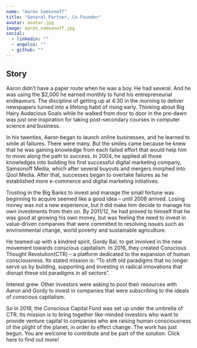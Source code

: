 ```yaml
---
name: "Aaron Samsonoff"
title: "General Partner, Co-Founder"
avatar: avatar.jpg
image: aaron_samsonoff.jpg
social:
  - linkedin: ""
  - angelco: ""
  - github: ""
---
```


## Story

Aaron didn’t have a paper route when he was a boy. He had several. And he was using the \$2,000 he earned monthly to fund his entrepreneurial endeavours. The discipline of getting up at 4:30 in the morning to deliver newspapers turned into a lifelong habit of rising early. Thinking about Big Hairy Audacious Goals while he walked from door to door in the pre-dawn was just one inspiration for taking post-secondary courses in computer science and business.

In his twenties, Aaron began to launch online businesses, and he learned to smile at failures. There were many. But the smiles came because he knew that he was gaining knowledge from each failed effort that would help him to move along the path to success. In 2004, he applied all those knowledges into building his first successful digital marketing company, Samsonoff Media, which after several buyouts and mergers morphed into Qool Media. After that, successes began to overtake failures as he established more e-commerce and digital marketing initiatives.

Trusting in the Big Banks to invest and manage the small fortune was beginning to acquire seemed like a good idea – until 2008 arrived. Losing money was not a new experience, but it did make him decide to manage his own investments from then on. By 2011/12, he had proved to himself that he was good at growing his own money, but was feeling the need to invest in value-driven companies that were committed to resolving issues such as environmental change, world poverty and sustainable agriculture.

He teamed up with a kindred spirit, Gordy Bal, to get involved in the new movement towards conscious capitalism. In 2016, they created Conscious Thought Revolution(CTR) – a platform dedicated to the expansion of human consciousness. Its stated mission is: “To shift old paradigms that no longer serve us by building, supporting and investing in radical innovations that disrupt these old paradigms in all sectors”.

Interest grew. Other investors were asking to pool their resources with Aaron and Gordy to invest in companies that were subscribing to the ideals of conscious capitalism.

So in 2018, the Conscious Capital Fund was set up under the umbrella of CTR. Its mission is to bring together like-minded investors who want to provide venture capital to companies who are raising human consciousness of the plight of the planet, in order to effect change. The work has just begun. You are welcome to contribute and be part of the solution. Click here to find out more!
